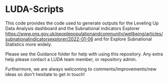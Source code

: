 # LUDA-Scripts

This code provides the code used to generate outputs for the Leveling Up Data Analysis dashboard and the Subnational indicators Explorer https://www.ons.gov.uk/peoplepopulationandcommunity/wellbeing/articles/subnationalindicatorsexplorer/2022-01-06 and for Explore Subnational Statistics more widely.

Please see the Guidance folder for help with using this repository. Any extra help please contact a LUDA team member, or repository admin.

Furthermore, we are always welcoming to comments/improvements/new ideas so don't hesitate to get in touch! 
